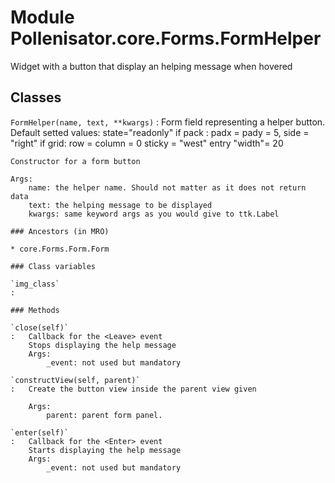 Module Pollenisator.core.Forms.FormHelper
=========================================
Widget with a button that display an helping message when hovered

Classes
-------

`FormHelper(name, text, **kwargs)`
:   Form field representing a helper button.
    Default setted values: 
        state="readonly"
        if pack : padx = pady = 5, side = "right"
        if grid: row = column = 0 sticky = "west"
        entry "width"=  20
    
    Constructor for a form button
    
    Args:
        name: the helper name. Should not matter as it does not return data
        text: the helping message to be displayed
        kwargs: same keyword args as you would give to ttk.Label

    ### Ancestors (in MRO)

    * core.Forms.Form.Form

    ### Class variables

    `img_class`
    :

    ### Methods

    `close(self)`
    :   Callback for the <Leave> event
        Stops displaying the help message
        Args:
            _event: not used but mandatory

    `constructView(self, parent)`
    :   Create the button view inside the parent view given
        
        Args:
            parent: parent form panel.

    `enter(self)`
    :   Callback for the <Enter> event
        Starts displaying the help message
        Args:
            _event: not used but mandatory